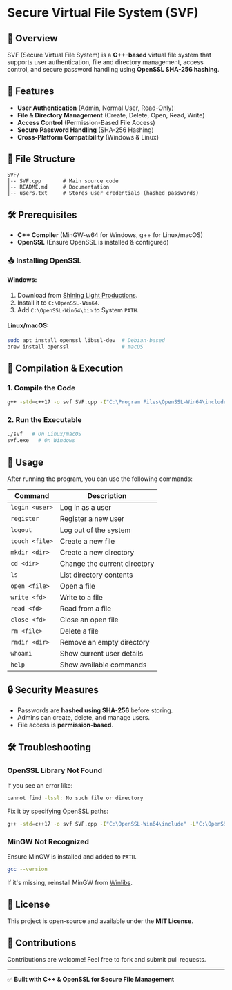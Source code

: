 # Secure Virtual File System (SVF)

## 📌 Overview
SVF (Secure Virtual File System) is a **C++-based** virtual file system that supports user authentication, file and directory management, access control, and secure password handling using **OpenSSL SHA-256 hashing**.

## 🚀 Features
- **User Authentication** (Admin, Normal User, Read-Only)
- **File & Directory Management** (Create, Delete, Open, Read, Write)
- **Access Control** (Permission-Based File Access)
- **Secure Password Handling** (SHA-256 Hashing)
- **Cross-Platform Compatibility** (Windows & Linux)

## 📂 File Structure
```
SVF/
│-- SVF.cpp       # Main source code
│-- README.md     # Documentation
│-- users.txt     # Stores user credentials (hashed passwords)
```

## 🛠 Prerequisites
- **C++ Compiler** (MinGW-w64 for Windows, g++ for Linux/macOS)
- **OpenSSL** (Ensure OpenSSL is installed & configured)

### 📥 Installing OpenSSL
#### **Windows**:
1. Download from [Shining Light Productions](https://slproweb.com/products/Win32OpenSSL.html).
2. Install it to `C:\OpenSSL-Win64`.
3. Add `C:\OpenSSL-Win64\bin` to System `PATH`.

#### **Linux/macOS**:
```sh
sudo apt install openssl libssl-dev  # Debian-based
brew install openssl                 # macOS
```

## 🔧 Compilation & Execution
### **1. Compile the Code**
```sh
g++ -std=c++17 -o svf SVF.cpp -I"C:\Program Files\OpenSSL-Win64\include" -L"C:\Program Files\OpenSSL-Win64\lib" -lssl -lcrypto
```

### **2. Run the Executable**
```sh
./svf   # On Linux/macOS
svf.exe   # On Windows
```

## 📖 Usage
After running the program, you can use the following commands:

| Command         | Description                                      |
|----------------|--------------------------------------------------|
| `login <user>` | Log in as a user                                |
| `register`     | Register a new user                             |
| `logout`       | Log out of the system                           |
| `touch <file>` | Create a new file                               |
| `mkdir <dir>`  | Create a new directory                         |
| `cd <dir>`     | Change the current directory                   |
| `ls`           | List directory contents                        |
| `open <file>`  | Open a file                                    |
| `write <fd>`   | Write to a file                                |
| `read <fd>`    | Read from a file                               |
| `close <fd>`   | Close an open file                             |
| `rm <file>`    | Delete a file                                  |
| `rmdir <dir>`  | Remove an empty directory                      |
| `whoami`       | Show current user details                      |
| `help`         | Show available commands                        |

## 🔒 Security Measures
- Passwords are **hashed using SHA-256** before storing.
- Admins can create, delete, and manage users.
- File access is **permission-based**.

## 🛠 Troubleshooting
### **OpenSSL Library Not Found**
If you see an error like:
```sh
cannot find -lssl: No such file or directory
```
Fix it by specifying OpenSSL paths:
```sh
g++ -std=c++17 -o svf SVF.cpp -I"C:\OpenSSL-Win64\include" -L"C:\OpenSSL-Win64\lib" -lssl -lcrypto
```

### **MinGW Not Recognized**
Ensure MinGW is installed and added to `PATH`.
```sh
gcc --version
```
If it's missing, reinstall MinGW from [Winlibs](https://winlibs.com/).

## 📜 License
This project is open-source and available under the **MIT License**.

## 🤝 Contributions
Contributions are welcome! Feel free to fork and submit pull requests.

---
✅ **Built with C++ & OpenSSL for Secure File Management**

